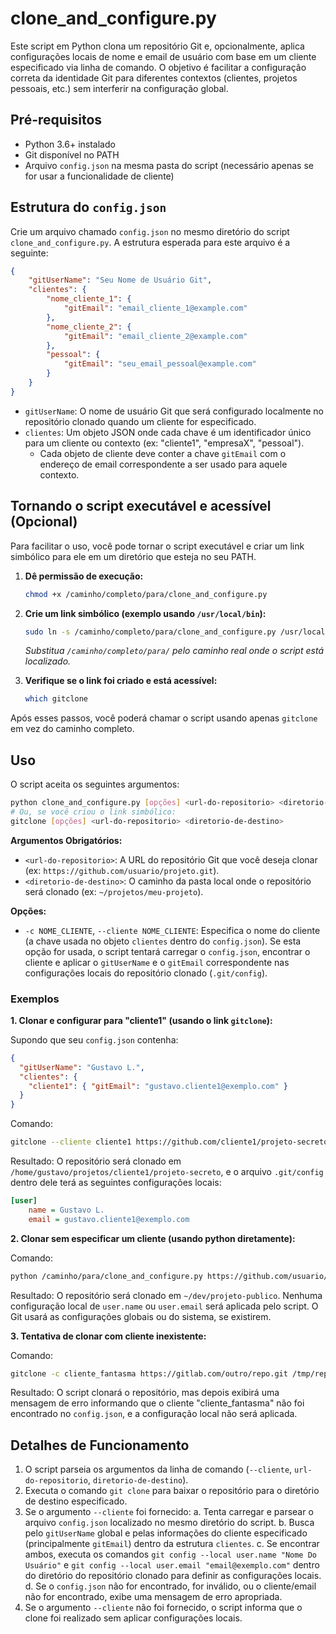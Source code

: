 # clone_and_configure.py

Este script em Python clona um repositório Git e, opcionalmente, aplica configurações
locais de nome e email de usuário com base em um cliente especificado via linha de comando.
O objetivo é facilitar a configuração correta da identidade Git para diferentes contextos
(clientes, projetos pessoais, etc.) sem interferir na configuração global.

## Pré-requisitos

- Python 3.6+ instalado
- Git disponível no PATH
- Arquivo `config.json` na mesma pasta do script (necessário apenas se for usar a funcionalidade de cliente)

## Estrutura do `config.json`

Crie um arquivo chamado `config.json` no mesmo diretório do script `clone_and_configure.py`.
A estrutura esperada para este arquivo é a seguinte:

```json
{
	"gitUserName": "Seu Nome de Usuário Git",
	"clientes": {
		"nome_cliente_1": {
			"gitEmail": "email_cliente_1@example.com"
		},
		"nome_cliente_2": {
			"gitEmail": "email_cliente_2@example.com"
		},
		"pessoal": {
			"gitEmail": "seu_email_pessoal@example.com"
		}
	}
}
```

- `gitUserName`: O nome de usuário Git que será configurado localmente no repositório clonado quando um cliente for especificado.
- `clientes`: Um objeto JSON onde cada chave é um identificador único para um cliente ou contexto (ex: "cliente1", "empresaX", "pessoal").
  - Cada objeto de cliente deve conter a chave `gitEmail` com o endereço de email correspondente a ser usado para aquele contexto.

## Tornando o script executável e acessível (Opcional)

Para facilitar o uso, você pode tornar o script executável e criar um link simbólico para ele em um diretório que 
esteja no seu PATH.

1.  **Dê permissão de execução:**
    ```bash
    chmod +x /caminho/completo/para/clone_and_configure.py
    ```

2.  **Crie um link simbólico (exemplo usando `/usr/local/bin`):**
    ```bash
    sudo ln -s /caminho/completo/para/clone_and_configure.py /usr/local/bin/gitclone
    ```
    *Substitua `/caminho/completo/para/` pelo caminho real onde o script está localizado.*

3.  **Verifique se o link foi criado e está acessível:**
    ```bash
    which gitclone
    ```

Após esses passos, você poderá chamar o script usando apenas `gitclone` em vez do caminho completo.

## Uso

O script aceita os seguintes argumentos:

```bash
python clone_and_configure.py [opções] <url-do-repositorio> <diretorio-de-destino>
# Ou, se você criou o link simbólico:
gitclone [opções] <url-do-repositorio> <diretorio-de-destino>
```

**Argumentos Obrigatórios:**

- `<url-do-repositorio>`: A URL do repositório Git que você deseja clonar (ex: `https://github.com/usuario/projeto.git`).
- `<diretorio-de-destino>`: O caminho da pasta local onde o repositório será clonado (ex: `~/projetos/meu-projeto`).

**Opções:**

- `-c NOME_CLIENTE`, `--cliente NOME_CLIENTE`: Especifica o nome do cliente (a chave usada no objeto `clientes` dentro do `config.json`). Se esta opção for usada, o script tentará carregar o `config.json`, encontrar o cliente e aplicar o `gitUserName` e o `gitEmail` correspondente nas configurações locais do repositório clonado (`.git/config`).

### Exemplos

**1. Clonar e configurar para "cliente1" (usando o link `gitclone`):**

Supondo que seu `config.json` contenha:
```json
{
  "gitUserName": "Gustavo L.",
  "clientes": {
    "cliente1": { "gitEmail": "gustavo.cliente1@exemplo.com" }
  }
}
```

Comando:
```bash
gitclone --cliente cliente1 https://github.com/cliente1/projeto-secreto.git /home/gustavo/projetos/cliente1/projeto-secreto
```
Resultado: O repositório será clonado em `/home/gustavo/projetos/cliente1/projeto-secreto`, e o arquivo `.git/config` 
dentro dele terá as seguintes configurações locais:
```ini
[user]
    name = Gustavo L.
    email = gustavo.cliente1@exemplo.com
```

**2. Clonar sem especificar um cliente (usando python diretamente):**

Comando:
```bash
python /caminho/para/clone_and_configure.py https://github.com/usuario/projeto-publico.git ~/dev/projeto-publico
```
Resultado: O repositório será clonado em `~/dev/projeto-publico`. Nenhuma configuração local de `user.name` ou 
`user.email` será aplicada pelo script. O Git usará as configurações globais ou do sistema, se existirem.

**3. Tentativa de clonar com cliente inexistente:**

Comando:
```bash
gitclone -c cliente_fantasma https://gitlab.com/outro/repo.git /tmp/repo
```
Resultado: O script clonará o repositório, mas depois exibirá uma mensagem de erro informando que o cliente "cliente_fantasma" não foi encontrado no `config.json`, e a configuração local não será aplicada.

## Detalhes de Funcionamento

1.  O script parseia os argumentos da linha de comando (`--cliente`, `url-do-repositorio`, `diretorio-de-destino`).
2.  Executa o comando `git clone` para baixar o repositório para o diretório de destino especificado.
3.  Se o argumento `--cliente` foi fornecido:
    a.  Tenta carregar e parsear o arquivo `config.json` localizado no mesmo diretório do script.
    b.  Busca pelo `gitUserName` global e pelas informações do cliente especificado (principalmente `gitEmail`) dentro da estrutura `clientes`.
    c.  Se encontrar ambos, executa os comandos `git config --local user.name "Nome Do Usuário"` e `git config --local user.email "email@exemplo.com"` dentro do diretório do repositório clonado para definir as configurações locais.
    d.  Se o `config.json` não for encontrado, for inválido, ou o cliente/email não for encontrado, exibe uma mensagem de erro apropriada.
4.  Se o argumento `--cliente` não foi fornecido, o script informa que o clone foi realizado sem aplicar configurações locais.

